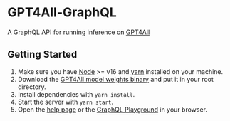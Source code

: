 # GPT4All-GraphQL
A GraphQL API for running inference on [GPT4All](https://github.com/nomic-ai/gpt4all)

## Getting Started
1. Make sure you have [Node](https://nodejs.org) >= v16 and [yarn](https://yarnpkg.org) installed on your
   machine.
2. Download the [GPT4All model weights
   binary](https://the-eye.eu/public/AI/models/nomic-ai/gpt4all/gpt4all-lora-quantized.bin) and put it in your
   root directory.
3. Install dependencies with `yarn install`.
4. Start the server with `yarn start`.
5. Open the [help page](http://localhost:3000/help) or the [GraphQL
   Playground](http://localhost:3000/graphql) in your browser.
